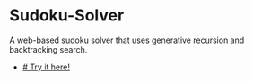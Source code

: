 # Sudoku-Solver

A web-based sudoku solver that uses generative recursion and backtracking search. 

* [# Try it here!](https://maykali.github.io/sudoku-solver/
)
